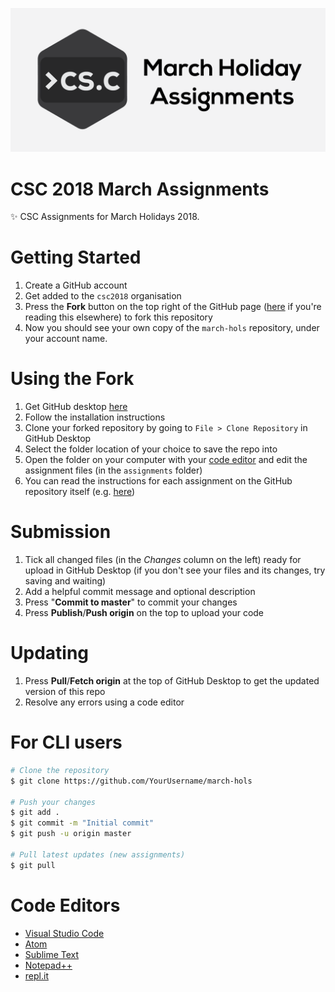 ![Banner](banner.png)

# CSC 2018 March Assignments

✨ CSC Assignments for March Holidays 2018.

# Getting Started

1. Create a GitHub account
2. Get added to the `csc2018` organisation
3. Press the **Fork** button on the top right of the GitHub page ([here](https://github.com/csc2018/march-hols) if you're reading this elsewhere) to fork this repository
4. Now you should see your own copy of the `march-hols` repository, under your account name.

# Using the Fork

1. Get GitHub desktop [here](https://desktop.github.com/)
2. Follow the installation instructions
3. Clone your forked repository by going to `File > Clone Repository` in GitHub Desktop
4. Select the folder location of your choice to save the repo into
5. Open the folder on your computer with your [code editor](https://github.com/csc2018/march-hols#code-editors) and edit the assignment files (in the `assignments` folder)
6. You can read the instructions for each assignment on the GitHub repository itself (e.g. [here](https://github.com/csc2018/march-hols/blob/master/assignments/01-introduction/readme.md))
 
# Submission

1. Tick all changed files (in the *Changes* column on the left) ready for upload in GitHub Desktop (if you don't see your files and its changes, try saving and waiting)
2. Add a helpful commit message and optional description
3. Press "**Commit to master**" to commit your changes
4. Press **Publish**/**Push origin** on the top to upload your code

# Updating

1. Press **Pull**/**Fetch origin** at the top of GitHub Desktop to get the updated version of this repo
2. Resolve any errors using a code editor

# For CLI users

```bash
# Clone the repository
$ git clone https://github.com/YourUsername/march-hols

# Push your changes
$ git add .
$ git commit -m "Initial commit"
$ git push -u origin master

# Pull latest updates (new assignments)
$ git pull
```

# Code Editors
* [Visual Studio Code](https://code.visualstudio.com/)
* [Atom](https://atom.io)
* [Sublime Text](https://www.sublimetext.com/)
* [Notepad++](https://notepad-plus-plus.org/)
* [repl.it](https://repl.it)